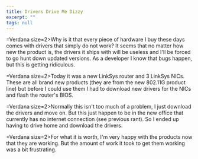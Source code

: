 ```yaml
---
title: Drivers Drive Me Dizzy
excerpt: ""
tags: null
---
```

=Verdana size=2>Why is it that every piece of hardware I buy these days comes with drivers that simply do not work? It seems that no matter how new the product is, the drivers it ships with will be useless and I'll be forced to go hunt down updated versions. As a developer I know that bugs happen, but this is getting ridiculous. 

=Verdana size=2>Today it was a new LinkSys router and 3 LinkSys NICs. These are all brand new products (they are from the new 802.11G product line) but before I could use them I had to download new drivers for the NICs and flash the router's BIOS. 

=Verdana size=2>Normally this isn't too much of a problem, I just download the drivers and move on. But this just happen to be in the new office that currently has no internet connection (see previous rant). So I ended up having to drive home and download the drivers. 

=Verdana size=2>For what it is worth, I'm very happy with the products now that they are working. But the amount of work it took to get them working was a bit frustrating. 
